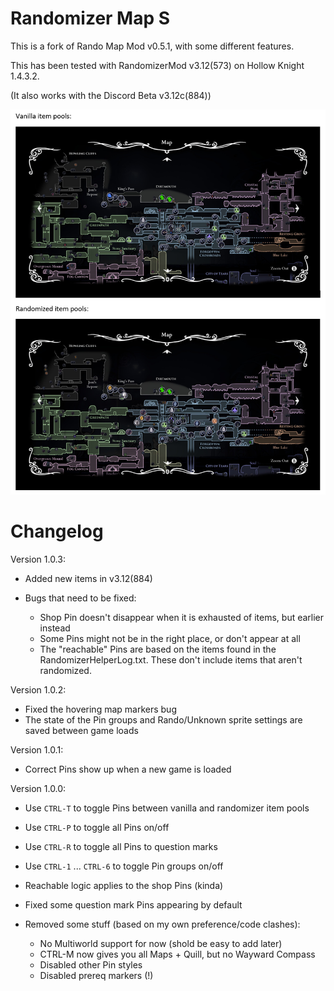 # Randomizer Map S

This is a fork of Rando Map Mod v0.5.1, with some different features.

This has been tested with RandomizerMod v3.12(573) on Hollow Knight 1.4.3.2.

(It also works with the Discord Beta v3.12c(884))

![Example Screenshot](./readmeAssets/vanillavsrando.png)

# Changelog
Version 1.0.3:
- Added new items in v3.12(884)

- Bugs that need to be fixed:
    - Shop Pin doesn't disappear when it is exhausted of items, but earlier instead
    - Some Pins might not be in the right place, or don't appear at all
    - The "reachable" Pins are based on the items found in the RandomizerHelperLog.txt. These don't include items that aren't randomized.

Version 1.0.2:
- Fixed the hovering map markers bug
- The state of the Pin groups and Rando/Unknown sprite settings are saved between game loads

Version 1.0.1:
- Correct Pins show up when a new game is loaded

Version 1.0.0:
- Use `CTRL-T` to toggle Pins between vanilla and randomizer item pools
- Use `CTRL-P` to toggle all Pins on/off
- Use `CTRL-R` to toggle all Pins to question marks
- Use `CTRL-1` ... `CTRL-6` to toggle Pin groups on/off
- Reachable logic applies to the shop Pins (kinda)
- Fixed some question mark Pins appearing by default

- Removed some stuff (based on my own preference/code clashes):
    - No Multiworld support for now (shold be easy to add later)
    - CTRL-M now gives you all Maps + Quill, but no Wayward Compass
    - Disabled other Pin styles
    - Disabled prereq markers (!)
